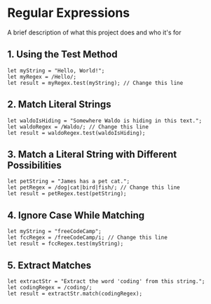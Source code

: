 # Regular Expressions

A brief description of what this project does and who it's for


## 1. Using the Test Method
    let myString = "Hello, World!";
    let myRegex = /Hello/;
    let result = myRegex.test(myString); // Change this line

## 2. Match Literal Strings
    let waldoIsHiding = "Somewhere Waldo is hiding in this text.";
    let waldoRegex = /Waldo/; // Change this line
    let result = waldoRegex.test(waldoIsHiding);

## 3. Match a Literal String with Different Possibilities
    let petString = "James has a pet cat.";
    let petRegex = /dog|cat|bird|fish/; // Change this line
    let result = petRegex.test(petString);

## 4. Ignore Case While Matching
    let myString = "freeCodeCamp";
    let fccRegex = /freeCodeCamp/i; // Change this line
    let result = fccRegex.test(myString);

## 5. Extract Matches
    let extractStr = "Extract the word 'coding' from this string.";
    let codingRegex = /coding/;
    let result = extractStr.match(codingRegex);